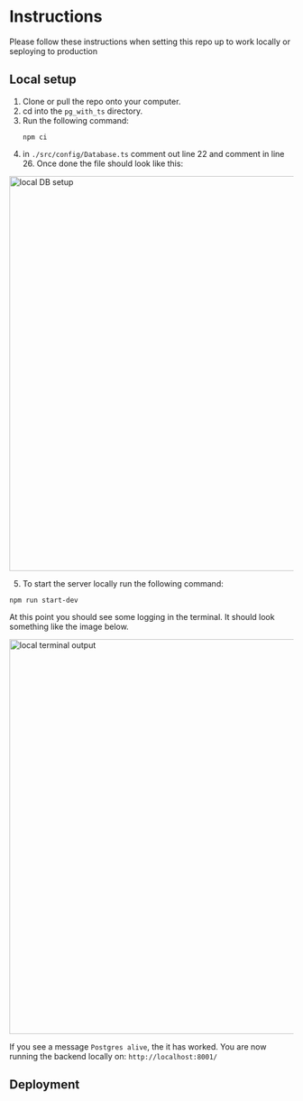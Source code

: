 # Instructions

Please follow these instructions when setting this repo up to work locally or seploying to production

## Local setup

1. Clone or pull the repo onto your computer.
2. cd into the `pg_with_ts` directory.
3. Run the following command:
    ```
    npm ci
    ``` 
4. in `./src/config/Database.ts` comment out line 22 and comment in line 26. Once done the file should look like this:

<img src="https://i.imgur.com/ijGSiNX.png" alt="local DB setup" width="700"/>


5. To start the server locally run the following command:
```
npm run start-dev
```

At this point you should see some logging in the terminal. It should look something like the image below.

<img src="http://i.imgur.com/jxWKbK3.png" alt="local terminal output" width="700"/>

If you see a message `Postgres alive`, the it has worked. You are now running the backend locally on: `http://localhost:8001/`


## Deployment

